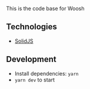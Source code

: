 This is the code base for Woosh

## Technologies
- [SolidJS](https://www.solidjs.com)

## Development
- Install dependencies: `yarn`
- `yarn dev` to start